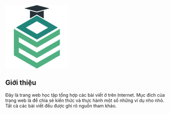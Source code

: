 <img itemprop="image" class="img-rounded" src="/assets/img/blog-author.png" alt="Etrain">

<h2>Giới thiệu</h2>

<p>Đây là trang web học tập tổng hợp các bài viết ở trên Internet. Mục đích của trang web là để chia sẻ kiến thức và thực hành một số những ví dụ nho nhỏ. Tất cả các bài viết đều được ghi rõ nguồn tham khảo.</p>
